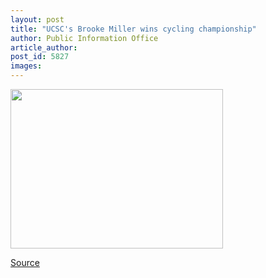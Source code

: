 ```yaml
---
layout: post
title: "UCSC's Brooke Miller wins cycling championship"
author: Public Information Office
article_author: 
post_id: 5827
images:
---
```


<a name="content" id="content"></a>
<p>
  <img height="255" src="../art/miller_brooke.340.jpg" width="340" alt=""><br>
</p>
<p><a href="http://www1.ucsc.edu/currents/04-05/05-23/awards-cyclist.asp" title="Permalink to awards-cyclist">Source</a></p>
